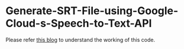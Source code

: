 # Generate-SRT-File-using-Google-Cloud-s-Speech-to-Text-API
Please refer [this blog](https://medium.com/searce/generate-srt-file-subtitles-using-google-clouds-speech-to-text-api-402b2f1da3bd) to understand the working of this code. 
